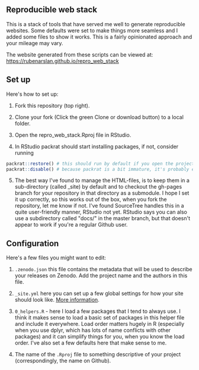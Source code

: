 ## Reproducible web stack

This is a stack of tools that have served me well to generate reproducible websites.
Some defaults were set to make things more seamless and I added some files to show it works. This is a fairly opinionated approach and your mileage may vary.

The website generated from these scripts can be viewed at:  
https://rubenarslan.github.io/repro_web_stack


## Set up
Here's how to set up:

1. Fork this repository (top right).

2. Clone your fork (Click the green Clone or download button) to a local folder.

3. Open the repro_web_stack.Rproj file in RStudio.

4. In RStudio packrat should start installing packages, if not, consider running

```r
packrat::restore() # this should run by default if you open the project in an up-to-date RStudio version
packrat::disable() # because packrat is a bit immature, it's probably easier to turn it on at the end, when you archive your project, but it may also make sense to put up with the immaturities if you're working on a lot of projects in parallel.
```

5. The best way I've found to manage the HTML-files, is to keep them in a sub-directory (called _site) by default and to checkout the gh-pages branch for your repository in that directory as a submodule. I hope I set it up correctly, so this works out of the box, when you fork the repository, let me know if not. I've found SourceTree handles this in a quite user-friendly manner, RStudio not yet.
RStudio says you can also use a subdirectory called "docs/" in the master branch, but that doesn't appear to work if you're a regular Github user.

## Configuration

Here's a few files you might want to edit:

1. `.zenodo.json` this file contains the metadata that will be used to describe your releases on Zenodo. Add the project name and the authors in this file.

2. `_site.yml` here you can set up a few global settings for how your site should look like. [More information](http://rmarkdown.rstudio.com/rmarkdown_websites.html).

3. `0_helpers.R` - here I load a few packages that I tend to always use. I think it makes sense to load a basic set of packages in this helper file and include it everywhere. Load order matters hugely in R (especially when you use dplyr, which has lots of name conflicts with other packages) and it can simplify things for you, when you know the load order. I've also set a few defaults here that make sense to me.

4. The name of the `.Rproj` file to something descriptive of your project (correspondingly, the name on Github).

